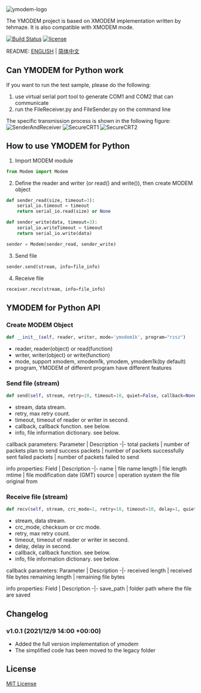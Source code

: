![ymodem-logo](https://raw.githubusercontent.com/alexwoo1900/ymodem/master/docs/assets/ymodem-logo.png)

The YMODEM project is based on XMODEM implementation written by tehmaze. It is also compatible with XMODEM mode.

[![Build Status](https://www.travis-ci.org/alexwoo1900/ymodem.svg?branch=master)](https://www.travis-ci.org/alexwoo1900/ymodem)
[![license](https://img.shields.io/github/license/mashape/apistatus.svg)](https://opensource.org/licenses/MIT)


README: [ENGLISH](https://github.com/alexwoo1900/ymodem/blob/master/README.md) | [简体中文](https://github.com/alexwoo1900/ymodem/blob/master/README_CN.md)


## Can YMODEM for Python work
If you want to run the test sample, please do the following:
1. use virtual serial port tool to generate COM1 and COM2 that can communicate
2. run the FileReceiver.py and FileSender.py on the command line

The specific transmission process is shown in the following figure:
![SenderAndReceiver](https://raw.githubusercontent.com/alexwoo1900/ymodem/master/docs/assets/sr.png)
![SecureCRT1](https://raw.githubusercontent.com/alexwoo1900/ymodem/master/docs/assets/ymodem_sender.gif)
![SecureCRT2](https://raw.githubusercontent.com/alexwoo1900/ymodem/master/docs/assets/ymodem_receiver.gif)

## How to use YMODEM for Python
1. Import MODEM module
```python
from Modem import Modem
```

2. Define the reader and writer (or read() and write()), then create MODEM object
```python
def sender_read(size, timeout=3):
    serial_io.timeout = timeout
    return serial_io.read(size) or None

def sender_write(data, timeout=3):
    serial_io.writeTimeout = timeout
    return serial_io.write(data)

sender = Modem(sender_read, sender_write)
```

3. Send file
```python
sender.send(stream, info=file_info)
```

4. Receive file
```python
receiver.recv(stream, info=file_info)
```

## YMODEM for Python API

### Create MODEM Object
```python
def __init__(self, reader, writer, mode='ymodem1k', program="rzsz")
```
- reader, reader(object) or read(function)
- writer, writer(object) or write(function)
- mode, support xmodem, xmodem1k, ymodem, ymodem1k(by default)
- program, YMODEM of different program have different features

### Send file (stream)
```python
def send(self, stream, retry=10, timeout=10, quiet=False, callback=None, info=None):
```
- stream, data stream.
- retry, max retry count.
- timeout, timeout of reader or writer in second.
- callback, callback function. see below.
- info, file information dictionary. see below.

callback parameters:
Parameter | Description
-|-
total packets | number of packets plan to send
success packets | number of packets successfully sent
failed packets | number of packets failed to send

info properties:
Field | Description
-|- 
name | file name
length | file length
mtime | file modification date (GMT)
source | operation system the file original from

### Receive file (stream)
```python
def recv(self, stream, crc_mode=1, retry=10, timeout=10, delay=1, quiet=0, callback=None, info=None)
```
- stream, data stream.
- crc_mode, checksum or crc mode.
- retry, max retry count.
- timeout, timeout of reader or writer in second.
- delay, delay in second.
- callback, callback function. see below.
- info, file information dictionary. see below.

callback parameters:
Parameter | Description
-|-
received length | received file bytes
remaining length | remaining file bytes

info properties:
Field | Description
-|- 
save_path | folder path where the file are saved


## Changelog
### v1.0.1 (2021/12/9 14:00 +00:00)
- Added the full version implementation of ymodem
- The simplified code has been moved to the legacy folder

## License 
[MIT License](https://opensource.org/licenses/MIT)
